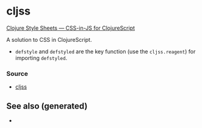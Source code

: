 # cljss

[Clojure Style Sheets — CSS-in-JS for
ClojureScript](https://clj-commons.org/cljss/)

A solution to CSS in ClojureScript.

-   `defstyle` and `defstyled` are the key function (use the
    `cljss.reagent`) for importing `defstyled`.

### Source

-   [cljss](https://github.com/clj-commons/cljss)

## See also (generated)

-   
